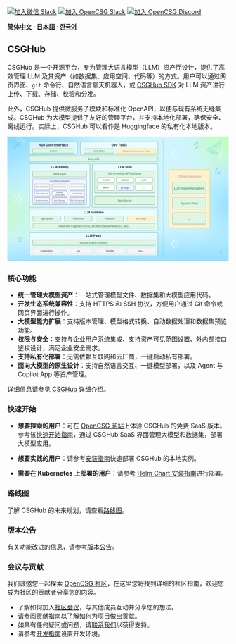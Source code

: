 
[![加入微信 Slack](https://img.shields.io/badge/wechat-join_chat-white.svg?logo=wechat&style=social)](./docs/images/wechat-assistant-new.png)
[![加入 OpenCSG Slack](https://img.shields.io/badge/slack-join_chat-white.svg?logo=slack&style=social)](https://join.slack.com/t/opencsghq/shared_invite/zt-2fmtem7hs-s_RmMeoOIoF1qzslql2q~A)
[![加入 OpenCSG Discord](https://img.shields.io/badge/discord-join_chat-white.svg?logo=discord&style=social)](https://discord.gg/bXnu4C9BkR)

**[简体中文](README_zh.md) ∙ [日本語](README_jp.md) ∙ [한국어](README_kr.md)**

## CSGHub

CSGHub 是一个开源平台，专为管理大语言模型（LLM）资产而设计，提供了高效管理 LLM 及其资产（如数据集、应用空间、代码等）的方式。用户可以通过网页界面、`git` 命令行、自然语言聊天机器人，或 [CSGHub SDK](https://github.com/OpenCSGs/csghub-sdk) 对 LLM 资产进行上传、下载、存储、校验和分发。

此外，CSGHub 提供微服务子模块和标准化 OpenAPI，以便与现有系统无缝集成。CSGHub 为大模型提供了友好的管理平台，并支持本地化部署，确保安全、离线运行。实际上，CSGHub 可以看作是 Huggingface 的私有化本地版本。

![CSGHub](./docs/images/csghub_framework.png)

### 核心功能

- **统一管理大模型资产**：一站式管理模型文件、数据集和大模型应用代码。
- **开发生态系统兼容性**：支持 HTTPS 和 SSH 协议，方便用户通过 Git 命令或网页界面进行操作。
- **大模型能力扩展**：支持版本管理、模型格式转换、自动数据处理和数据集预览功能。
- **权限与安全**：支持与企业用户系统集成、支持资产可见范围设置、外内部接口鉴权设计，满足企业安全需求。
- **支持私有化部署**：无需依赖互联网和云厂商，一键启动私有部署。
- **面向大模型的原生设计**：支持自然语言交互、一键模型部署，以及 Agent 与 Copilot App 等资产管理。

详细信息请参见 [CSGHub 详细介绍](./docs/detailed_intro_en.md)。

### 快速开始

- **想要探索的用户**：可在 [OpenCSG 网站](https://opencsg.com/models)上体验 CSGHub 的免费 SaaS 版本。参考该[快速开始指南](https://opencsg.com/docs/intro)，通过 CSGHub SaaS 界面管理大模型和数据集，部署大模型应用。

- **想要实践的用户**：请参考[安装指南](https://github.com/OpenCSGs/csghub-installer/tree/main/docker-compose/csghub)快速部署 CSGHub 的本地实例。

- **需要在 Kubernetes 上部署的用户**：请参考 [Helm Chart 安装指南](https://github.com/OpenCSGs/csghub-installer/tree/main/helm-chart)进行部署。

### 路线图

了解 CSGHub 的未来规划，请查看[路线图](./docs/roadmap.md)。

### 版本公告

有关功能改进的信息，请参考[版本公告](./docs/release_notes_zh.md)。

### 会议与贡献

我们诚邀您一起探索 [OpenCSG 社区](https://github.com/OpenCSGs/community)，在这里您将找到详细的社区指南，欢迎您成为社区的贡献者分享您的内容。

- 了解如何加入[社区会议](https://github.com/OpenCSGs/community?tab=readme-ov-file#community-meeting)，与其他成员互动并分享您的想法。
- 请参阅[贡献指南](https://github.com/OpenCSGs/community/blob/main/guidelines/CONTRIBUTING_en.md)以了解如何为项目做出贡献。
- 如果有任何疑问或问题，请[联系我们](https://github.com/OpenCSGs/community?tab=readme-ov-file#questions-and-issues)以获得支持。
- 请参考[开发指南](./docs/setup.md)设置开发环境。

